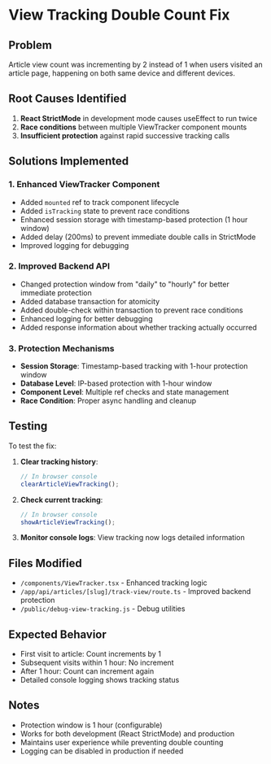 # View Tracking Double Count Fix

## Problem

Article view count was incrementing by 2 instead of 1 when users visited an article page, happening on both same device and different devices.

## Root Causes Identified

1. **React StrictMode** in development mode causes useEffect to run twice
2. **Race conditions** between multiple ViewTracker component mounts
3. **Insufficient protection** against rapid successive tracking calls

## Solutions Implemented

### 1. Enhanced ViewTracker Component

-   Added `mounted` ref to track component lifecycle
-   Added `isTracking` state to prevent race conditions
-   Enhanced session storage with timestamp-based protection (1 hour window)
-   Added delay (200ms) to prevent immediate double calls in StrictMode
-   Improved logging for debugging

### 2. Improved Backend API

-   Changed protection window from "daily" to "hourly" for better immediate protection
-   Added database transaction for atomicity
-   Added double-check within transaction to prevent race conditions
-   Enhanced logging for better debugging
-   Added response information about whether tracking actually occurred

### 3. Protection Mechanisms

-   **Session Storage**: Timestamp-based tracking with 1-hour protection window
-   **Database Level**: IP-based protection with 1-hour window
-   **Component Level**: Multiple ref checks and state management
-   **Race Condition**: Proper async handling and cleanup

## Testing

To test the fix:

1. **Clear tracking history**:

    ```javascript
    // In browser console
    clearArticleViewTracking();
    ```

2. **Check current tracking**:

    ```javascript
    // In browser console
    showArticleViewTracking();
    ```

3. **Monitor console logs**: View tracking now logs detailed information

## Files Modified

-   `/components/ViewTracker.tsx` - Enhanced tracking logic
-   `/app/api/articles/[slug]/track-view/route.ts` - Improved backend protection
-   `/public/debug-view-tracking.js` - Debug utilities

## Expected Behavior

-   First visit to article: Count increments by 1
-   Subsequent visits within 1 hour: No increment
-   After 1 hour: Count can increment again
-   Detailed console logging shows tracking status

## Notes

-   Protection window is 1 hour (configurable)
-   Works for both development (React StrictMode) and production
-   Maintains user experience while preventing double counting
-   Logging can be disabled in production if needed
